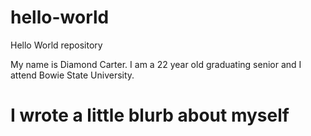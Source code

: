 # hello-world
Hello World repository


My name is Diamond Carter. I am a 22 year old graduating senior and I attend Bowie State University.


# I wrote a little blurb about myself
